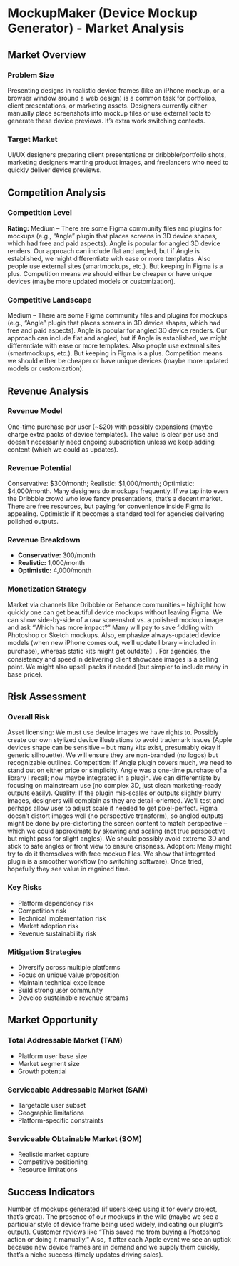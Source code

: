 # MockupMaker (Device Mockup Generator) - Market Analysis

## Market Overview

### Problem Size
Presenting designs in realistic device frames (like an iPhone mockup, or a browser window around a web design) is a common task for portfolios, client presentations, or marketing assets. Designers currently either manually place screenshots into mockup files or use external tools to generate these device previews. It’s extra work switching contexts.

### Target Market
UI/UX designers preparing client presentations or dribbble/portfolio shots, marketing designers wanting product images, and freelancers who need to quickly deliver device previews.

## Competition Analysis

### Competition Level
**Rating:** Medium – There are some Figma community files and plugins for mockups (e.g., “Angle” plugin that places screens in 3D device shapes, which had free and paid aspects). Angle is popular for angled 3D device renders. Our approach can include flat and angled, but if Angle is established, we might differentiate with ease or more templates. Also people use external sites (smartmockups, etc.). But keeping in Figma is a plus. Competition means we should either be cheaper or have unique devices (maybe more updated models or customization).

### Competitive Landscape
Medium – There are some Figma community files and plugins for mockups (e.g., “Angle” plugin that places screens in 3D device shapes, which had free and paid aspects). Angle is popular for angled 3D device renders. Our approach can include flat and angled, but if Angle is established, we might differentiate with ease or more templates. Also people use external sites (smartmockups, etc.). But keeping in Figma is a plus. Competition means we should either be cheaper or have unique devices (maybe more updated models or customization).

## Revenue Analysis

### Revenue Model
One-time purchase per user (~$20) with possibly expansions (maybe charge extra packs of device templates). The value is clear per use and doesn’t necessarily need ongoing subscription unless we keep adding content (which we could as updates).

### Revenue Potential
Conservative: $300/month; Realistic: $1,000/month; Optimistic: $4,000/month. Many designers do mockups frequently. If we tap into even the Dribbble crowd who love fancy presentations, that’s a decent market. There are free resources, but paying for convenience inside Figma is appealing. Optimistic if it becomes a standard tool for agencies delivering polished outputs.

### Revenue Breakdown
- **Conservative:** 300/month
- **Realistic:** 1,000/month
- **Optimistic:** 4,000/month

### Monetization Strategy
Market via channels like Dribbble or Behance communities – highlight how quickly one can get beautiful device mockups without leaving Figma. We can show side-by-side of a raw screenshot vs. a polished mockup image and ask “Which has more impact?” Many will pay to save fiddling with Photoshop or Sketch mockups. Also, emphasize always-updated device models (when new iPhone comes out, we’ll update library – included in purchase), whereas static kits might get outdate】. For agencies, the consistency and speed in delivering client showcase images is a selling point. We might also upsell packs if needed (but simpler to include many in base price).

## Risk Assessment

### Overall Risk
Asset licensing: We must use device images we have rights to. Possibly create our own stylized device illustrations to avoid trademark issues (Apple devices shape can be sensitive – but many kits exist, presumably okay if generic silhouette). We will ensure they are non-branded (no logos) but recognizable outlines. Competition: If Angle plugin covers much, we need to stand out on either price or simplicity. Angle was a one-time purchase of a library I recall; now maybe integrated in a plugin. We can differentiate by focusing on mainstream use (no complex 3D, just clean marketing-ready outputs easily). Quality: If the plugin mis-scales or outputs slightly blurry images, designers will complain as they are detail-oriented. We'll test and perhaps allow user to adjust scale if needed to get pixel-perfect. Figma doesn’t distort images well (no perspective transform), so angled outputs might be done by pre-distorting the screen content to match perspective – which we could approximate by skewing and scaling (not true perspective but might pass for slight angles). We should possibly avoid extreme 3D and stick to safe angles or front view to ensure crispness. Adoption: Many might try to do it themselves with free mockup files. We show that integrated plugin is a smoother workflow (no switching software). Once tried, hopefully they see value in regained time.

### Key Risks
- Platform dependency risk
- Competition risk
- Technical implementation risk
- Market adoption risk
- Revenue sustainability risk

### Mitigation Strategies
- Diversify across multiple platforms
- Focus on unique value proposition
- Maintain technical excellence
- Build strong user community
- Develop sustainable revenue streams

## Market Opportunity

### Total Addressable Market (TAM)
- Platform user base size
- Market segment size
- Growth potential

### Serviceable Addressable Market (SAM)
- Targetable user subset
- Geographic limitations
- Platform-specific constraints

### Serviceable Obtainable Market (SOM)
- Realistic market capture
- Competitive positioning
- Resource limitations

## Success Indicators
Number of mockups generated (if users keep using it for every project, that’s great). The presence of our mockups in the wild (maybe we see a particular style of device frame being used widely, indicating our plugin’s output). Customer reviews like “This saved me from buying a Photoshop action or doing it manually.” Also, if after each Apple event we see an uptick because new device frames are in demand and we supply them quickly, that’s a niche success (timely updates driving sales).
